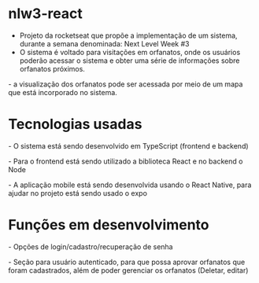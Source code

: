 # nlw3-react

- Projeto da rocketseat que propõe a implementação de um sistema, durante a semana denominada: Next Level Week #3
- O sistema é voltado para visitações em orfanatos, onde os usuários poderão acessar o sistema e obter uma série de informações sobre orfanatos próximos.
<p>- a visualização dos orfanatos pode ser acessada por meio de um mapa que está incorporado no sistema.</p>

# Tecnologias usadas

<p>- O sistema está sendo desenvolvido em TypeScript (frontend e backend)</p>
<p>- Para o frontend está sendo utilizado a biblioteca React e no backend o Node</p>
<p>- A aplicação mobile está sendo desenvolvida usando o React Native, para ajudar no projeto está sendo usado o expo</p>

# Funções em desenvolvimento

<p>- Opções de login/cadastro/recuperação de senha</p>
<p>- Seção para usuário autenticado, para que possa aprovar orfanatos que foram cadastrados, além de poder gerenciar os orfanatos (Deletar, editar)</p>
